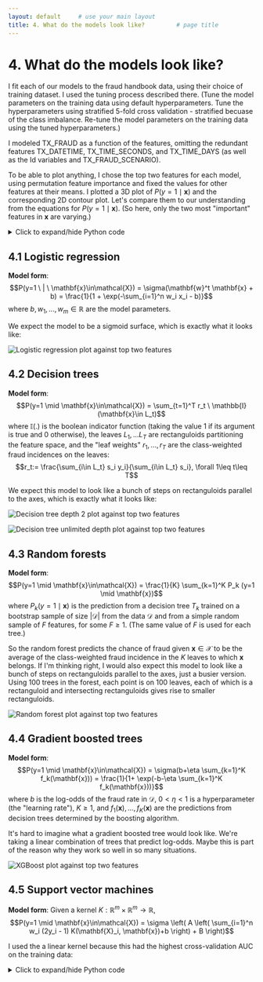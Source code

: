 ```yaml
---
layout: default     # use your main layout
title: 4. What do the models look like?         # page title
---
```


# 4. What do the models look like?

I fit each of our models to the fraud handbook data, using their choice of training dataset. I used the tuning process described there. (Tune the model parameters on the training data using default hyperparameters. Tune the hyperparameters using stratified 5-fold cross validation - stratified becuase of the class imbalance. Re-tune the model parameters on the training data using the tuned hyperparameters.)

I modeled TX_FRAUD as a function of the features, omitting the redundant features TX_DATETIME, TX_TIME_SECONDS, and TX_TIME_DAYS (as well as the Id variables and TX_FRAUD_SCENARIO).  

To be able to plot anything, I chose the top two features for each model, using permutation feature importance and fixed the values for other features at their means.  I plotted a 3D plot of $P(y=1 \mid \mathbf{x})$ and the corresponding 2D contour plot. Let's compare them to our understanding from the equations for $P(y=1 \mid \mathbf{x})$. (So here, only the two most "important" features in $\mathbf{x}$ are varying.)

<details>
<summary>Click to expand/hide Python code</summary>

<pre> ```python
""" Setting things up """

import pandas as pd
import numpy as np
import datetime

path = "fraud_data_full.parquet"

df = pd.read_parquet(path, engine="pyarrow")
df.head()
df.info()

BEGIN_DATE = "2018-07-25"
END_DATE = "2018-08-14"
END_DATE = pd.to_datetime(END_DATE)
adjusted_end_date = END_DATE + pd.Timedelta(days=1) - pd.Timedelta(microseconds=1)
transactions_df = df[(df['TX_DATETIME'] >= BEGIN_DATE) & (df['TX_DATETIME'] <= adjusted_end_date)].reset_index(drop=True)

print(transactions_df.shape)
first_day = transactions_df['TX_DATETIME'].min().date()
last_day = transactions_df['TX_DATETIME'].max().date()

output_feature="TX_FRAUD"

input_features=['TX_AMOUNT','TX_DURING_WEEKEND', 'TX_DURING_NIGHT', 'CUSTOMER_ID_NB_TX_1DAY_WINDOW',
       'CUSTOMER_ID_AVG_AMOUNT_1DAY_WINDOW', 'CUSTOMER_ID_NB_TX_7DAY_WINDOW',
       'CUSTOMER_ID_AVG_AMOUNT_7DAY_WINDOW', 'CUSTOMER_ID_NB_TX_30DAY_WINDOW',
       'CUSTOMER_ID_AVG_AMOUNT_30DAY_WINDOW', 'TERMINAL_ID_NB_TX_1DAY_WINDOW',
       'TERMINAL_ID_RISK_1DAY_WINDOW', 'TERMINAL_ID_NB_TX_7DAY_WINDOW',
       'TERMINAL_ID_RISK_7DAY_WINDOW', 'TERMINAL_ID_NB_TX_30DAY_WINDOW',
       'TERMINAL_ID_RISK_30DAY_WINDOW']

""" Shortening feature names """

# 1. Define your renaming map
rename_map = {}
for window in [1, 7, 30]:
    rename_map[f'CUSTOMER_ID_NB_TX_{window}DAY_WINDOW']       = f'Cust_Nb_Tx_{window}Day'
    rename_map[f'CUSTOMER_ID_AVG_AMOUNT_{window}DAY_WINDOW'] = f'Cust_Avg_Amt_{window}Day'
    rename_map[f'TERMINAL_ID_NB_TX_{window}DAY_WINDOW']      = f'Term_Nb_Tx_{window}Day'
    rename_map[f'TERMINAL_ID_RISK_{window}DAY_WINDOW']       = f'Term_Risk_{window}Day'
print(rename_map)
    
# 2. Apply to your DataFrames (in place or by reassignment)
transactions_df.rename(columns=rename_map, inplace=True)
#train_df.rename(columns=rename_map, inplace=True)
#test_df.rename(columns=rename_map, inplace=True)

# 3. Update your input_features list as well
input_features = [
    rename_map.get(col, col)  # use new name if in map, else keep original
    for col in input_features
]

# 4. Verify
print("Renamed columns:", [c for c in transactions_df.columns if c in rename_map.values()])
print("Updated input_features:", input_features)

""" Define the training and test data """

# Training period
start_date_training = datetime.datetime.strptime("2018-07-25", "%Y-%m-%d")
delta_train = delta_delay = delta_test = 7

end_date_training = start_date_training+datetime.timedelta(days=delta_train-1)

# Test period
start_date_test = start_date_training+datetime.timedelta(days=delta_train+delta_delay)
end_date_test = start_date_training+datetime.timedelta(days=delta_train+delta_delay+delta_test-1)


def get_train_test_set(transactions_df,
                       start_date_training,
                       delta_train=7,delta_delay=7,delta_test=7):
    
    # Get the training set data
    train_df = transactions_df[(transactions_df.TX_DATETIME>=start_date_training) &
                               (transactions_df.TX_DATETIME<start_date_training+datetime.timedelta(days=delta_train))]
    
    # Get the test set data
    test_df = []
    
    # Note: Cards known to be compromised after the delay period are removed from the test set
    # That is, for each test day, all frauds known at (test_day-delay_period) are removed
    
    # First, get known defrauded customers from the training set
    known_defrauded_customers = set(train_df[train_df.TX_FRAUD==1].CUSTOMER_ID)
    
    # Get the relative starting day of training set (easier than TX_DATETIME to collect test data)
    start_tx_time_days_training = train_df.TX_TIME_DAYS.min()
    
    # Then, for each day of the test set
    for day in range(delta_test):
            
        # Get test data for that day
        test_df_day = transactions_df[transactions_df.TX_TIME_DAYS==start_tx_time_days_training+
                                                                    delta_train+delta_delay+
                                                                    day]
        
        # Compromised cards from that test day, minus the delay period, are added to the pool of known defrauded customers
        test_df_day_delay_period = transactions_df[transactions_df.TX_TIME_DAYS==start_tx_time_days_training+
                                                                                delta_train+
                                                                                day-1]
        
        new_defrauded_customers = set(test_df_day_delay_period[test_df_day_delay_period.TX_FRAUD==1].CUSTOMER_ID)
                
        known_defrauded_customers = known_defrauded_customers.union(new_defrauded_customers)
        
        test_df_day = test_df_day[~test_df_day.CUSTOMER_ID.isin(known_defrauded_customers)]
        
        test_df.append(test_df_day)
        
    test_df = pd.concat(test_df)
    
    # Sort data sets by ascending order of transaction ID
    train_df=train_df.sort_values('TRANSACTION_ID')
    test_df=test_df.sort_values('TRANSACTION_ID')
    
    return (train_df, test_df)

(train_df, test_df)=get_train_test_set(transactions_df,start_date_training, delta_train=7,delta_delay=7,delta_test=7)

""" Tuning the parameters and hyperparameters """

# 1. Imports and Definitions

import numpy as np
from sklearn.model_selection import StratifiedKFold, GridSearchCV
from sklearn.pipeline import Pipeline
from sklearn.compose import ColumnTransformer
from sklearn.preprocessing import StandardScaler
from sklearn.linear_model import LogisticRegression
from sklearn.tree import DecisionTreeClassifier
from sklearn.ensemble import RandomForestClassifier
from sklearn.svm import SVC
from sklearn.neighbors import KNeighborsClassifier
from sklearn.neural_network import MLPClassifier
from xgboost import XGBClassifier

# Target variable (labels)
y = train_df['TX_FRAUD']

# Drop identifiers such as transaction/customer/terminal IDs:
X = train_df[input_features]

# --- 2. Preprocessor: all features numeric ---
numeric_features = input_features

numeric_transformer = Pipeline(steps=[
    ('scaler', StandardScaler())
])

preprocessor = ColumnTransformer(
    transformers=[
        ('num', numeric_transformer, numeric_features)
    ],
    remainder='drop'  # Only keep numeric features
)
# Define classifiers
classifiers_dictionary = {
    'Logistic regression': LogisticRegression(random_state=0, penalty='l2', solver='lbfgs', max_iter=1000),
    'Decision tree (depth=2)': DecisionTreeClassifier(max_depth=2, random_state=0),
    'Decision tree (unlimited depth)': DecisionTreeClassifier(random_state=0),
    'Random forest': RandomForestClassifier(random_state=0, n_jobs=-1),
    'XGBoost': XGBClassifier(random_state=0, n_jobs=-1, use_label_encoder=False, eval_metric='logloss'),
    'SVM (linear kernel)': SVC(kernel='linear', probability=True, random_state=0),
    'k-Nearest Neighbors': KNeighborsClassifier(n_neighbors=5, n_jobs=-1),
    'Neural network (MLP)': MLPClassifier(hidden_layer_sizes=(100,), random_state=0)
}

# Models that require feature standardization
to_standardize = [
    'Logistic regression', 'SVM (linear kernel)', 'k-Nearest Neighbors', 'Neural network (MLP)'
]

# 2. Build Pipelines
pipelines = {}
for name, clf in classifiers_dictionary.items():
    if name in to_standardize:
        pipelines[name] = Pipeline(steps=[
            ('preprocessor', preprocessor),  # scaling
            ('clf', clf)
        ])
    else:
        # No scaler, just pass raw numeric features
        pipelines[name] = Pipeline(steps=[
            ('clf', clf)
        ])

# 3. Stratified 5-Fold Cross-validation
cv = StratifiedKFold(n_splits=5, shuffle=True, random_state=0)

""" Generating the 3D plots and contour plots """

# 4. Default Model Evaluation
from sklearn.metrics import log_loss

for name, pipe in pipelines.items():
    print(f"=== {name} ===")
    losses = []
    for train_idx, test_idx in cv.split(X, y):
        pipe.fit(X.iloc[train_idx], y.iloc[train_idx])
        y_pred_proba = pipe.predict_proba(X.iloc[test_idx])
        loss = log_loss(y.iloc[test_idx], y_pred_proba)  # log-loss
        losses.append(loss)
    print(f"Mean log-loss (default hyperparameters): {np.mean(losses):.4f}")

# 5. Hyperparameter Grids for Tuning
param_grids = {
    'Logistic regression': {'clf__C': [0.01, 0.1, 1, 10]},
    'Decision tree (depth=2)': {'clf__max_depth': [1, 2, 3]},
    'Decision tree (unlimited depth)': {'clf__max_depth': [None, 5, 10, 20]},
    'Random forest': {'clf__n_estimators': [50, 100], 'clf__max_depth': [None, 10, 20]},
    'XGBoost': {'clf__n_estimators': [50, 100], 'clf__max_depth': [3, 5, 7], 'clf__learning_rate': [0.01, 0.1, 0.2]},
    'SVM (linear kernel)': {'clf__C': [0.1, 1, 10], 'clf__gamma': ['scale', 'auto']},
    'k-Nearest Neighbors': {'clf__n_neighbors': [3, 5, 7], 'clf__weights': ['uniform', 'distance']},
    'Neural network (MLP)': {'clf__hidden_layer_sizes': [(50,), (100,), (100, 50)], 'clf__alpha': [0.0001, 0.001, 0.01]}
}

# 6. Hyperparameter Optimization with Cross-validation
optimized_pipelines = {}
for name, pipe in pipelines.items():
    print(f"--- Optimizing: {name} ---")
    grid_search = GridSearchCV(
        estimator=pipe,
        param_grid=param_grids[name],
        scoring='neg_log_loss',
        cv=cv,
        n_jobs=4,            # Adjust based on your CPU's logical cores (you have 12)
        verbose=1,            # Useful feedback, can be set to 0 to reduce output
        pre_dispatch='1.5*n_jobs',  # Controls how many jobs are dispatched to workers, can reduce memory spike
        error_score='raise'     # Make failure explicit; can be 'nan' if you prefer silent fail
    )
    grid_search.fit(X, y)
    print(f"Best params: {grid_search.best_params_}")
    print(f"Best mean log-loss: {-grid_search.best_score_:.4f}")
    # Save the best pipeline with optimal hyperparameters for later
    optimized_pipelines[name] = grid_search.best_estimator_

# 7. Re-estimate (Refit) Model Parameters with Best Hyperparameters
for name, best_pipe in optimized_pipelines.items():
    # Fit on the whole dataset (or, optionally, on a train set if you set aside a test set)
    best_pipe.fit(X, y)
    print(f"{name} pipeline refitted with best hyperparameters.")

""" Plot 3D and contour plots of P(fraud) against the two most important features in each model, holding other features constant at their means """

# Step 1: Extract Two Most Important Features per Classifier
from sklearn.inspection import permutation_importance

def get_top_two_features_permutation(pipeline, X_val, y_val, scoring='roc_auc', n_repeats=10, random_state=42):
    """
    Compute permutation importance for a fitted pipeline on validation data,
    and return the two features with the highest importance.
    """

    # Compute permutation importance on validation set
    result = permutation_importance(pipeline, X_val, y_val,
                                    n_repeats=n_repeats,
                                    random_state=random_state,
                                    scoring=scoring)

    importances = result.importances_mean

    # Handle feature names extraction:
    # If pipeline has a preprocessor step (like for scaled models), get feature names from it
    if 'preprocessor' in pipeline.named_steps:
        feature_names_prefixed = pipeline.named_steps['preprocessor'].get_feature_names_out()
        # Remove prefixes e.g., 'num__'
        feature_names = [name.split('__')[-1] for name in feature_names_prefixed]
    else:
        # For pipelines with no preprocessor (e.g., tree models without scaling), use original X columns
        feature_names = X_val.columns.tolist()

    # Pair features with importance and sort descending
    features_importance = sorted(zip(feature_names, importances), key=lambda x: x[1], reverse=True)

    # Return top two features; pad if less than two features (rare)
    top_features = features_importance[:2]
    if len(top_features) < 2:
        top_features += [(None, 0)] * (2 - len(top_features))

    return top_features

# Step 2: Plot 3D Surface and Contour Plot for Two Features

import matplotlib.pyplot as plt
from mpl_toolkits.mplot3d import Axes3D  # Required for 3d plotting, no direct usage needed

def plot_3d_surface_and_contour_permutation(pipeline, X, feature_pair, name="plot"):
    """
    Plot 3D surface and contour of predicted fraud probability vs two features,
    holding other features fixed at mean.
    """

    if feature_pair[0][0] is None or feature_pair[1][0] is None:
        print("Skipping plot: insufficient features in permutation importance.")
        return

    feature_1, imp_1 = feature_pair[0]
    feature_2, imp_2 = feature_pair[1]

    # Fix other features at their mean
    X_fixed = X.mean().copy()

    # Create grid of values for features 1 and 2
    f1_vals = np.linspace(X[feature_1].min(), X[feature_1].max(), 50)
    f2_vals = np.linspace(X[feature_2].min(), X[feature_2].max(), 50)
    F1_mesh, F2_mesh = np.meshgrid(f1_vals, f2_vals)

    # Prepare input for prediction
    X_plot = np.tile(X_fixed.values, (f1_vals.size * f2_vals.size, 1))

    # Get indices of the features in X.columns
    f1_idx = X.columns.get_loc(feature_1)
    f2_idx = X.columns.get_loc(feature_2)

    # Set grid values in input array
    X_plot[:, f1_idx] = F1_mesh.ravel()
    X_plot[:, f2_idx] = F2_mesh.ravel()

    # Convert to DataFrame for pipeline input
    X_plot_df = pd.DataFrame(X_plot, columns=X.columns)

    # Predict probabilities
    probabilities = pipeline.predict_proba(X_plot_df)[:, 1]

    # Reshape back to mesh shape
    Z = probabilities.reshape(F1_mesh.shape)

    # Plot 3D Surface Plot
    fig = plt.figure(figsize=(12, 6))

    ax = fig.add_subplot(121, projection='3d')
    surf = ax.plot_surface(F1_mesh, F2_mesh, Z, cmap='viridis', edgecolor='none', alpha=0.8)
    ax.set_xlabel(feature_1)
    ax.set_ylabel(feature_2)
    ax.set_zlabel('P(fraud=1)')
    ax.set_title(f'{pipeline.named_steps["clf"].__class__.__name__} - 3D Surface Plot')
    fig.colorbar(surf, ax=ax, shrink=0.5, aspect=10)

    # Plot Contour Plot
    ax2 = fig.add_subplot(122)
    contour = ax2.contourf(F1_mesh, F2_mesh, Z, cmap='viridis', levels=20)
    ax2.set_xlabel(feature_1)
    ax2.set_ylabel(feature_2)
    ax2.set_title(f'{pipeline.named_steps["clf"].__class__.__name__} - Contour Plot')
    fig.colorbar(contour, ax=ax2)

    plt.tight_layout()
    plt.savefig(f"{name}.png", bbox_inches='tight')
    plt.show()

# Step 3: Generate Table of Classifier - Features - Importance (Color-coded)
import matplotlib.colors as mcolors

def generate_importance_table_permutation(optimized_pipelines, X_val, y_val):
    """
    Generate a pandas Styler table with classifier names, top two features by permutation importance,
    and color-coded importance scores.
    """

    rows = []
    for name, pipeline in optimized_pipelines.items():
        top_features = get_top_two_features_permutation(pipeline, X_val, y_val)
        if top_features is None:
            feat1, imp1 = ('N/A', 0)
            feat2, imp2 = ('N/A', 0)
        else:
            (feat1, imp1), (feat2, imp2) = top_features
        rows.append({
            'Classifier': name,
            'Feature 1': feat1,
            'Importance 1': imp1,
            'Feature 2': feat2,
            'Importance 2': imp2
        })

    df_table = pd.DataFrame(rows)

    # Normalize importance for colormap: 0 to max importance
    max_imp = df_table[['Importance 1', 'Importance 2']].values.max()
    norm = mcolors.Normalize(vmin=0, vmax=max_imp)
    cmap = plt.cm.coolwarm

    def highlight_importance(val):
        if val == 0 or pd.isna(val):
            return ''
        rgba = cmap(norm(val))
        hex_color = '#{:02x}{:02x}{:02x}'.format(int(rgba[0]*255), int(rgba[1]*255), int(rgba[2]*255))
        return f'background-color: {hex_color}'

    styled_df = df_table.style.applymap(highlight_importance, subset=['Importance 1', 'Importance 2'])

    return styled_df

# Step 4: Run and Display Everything Together

# I'm using the test set for validation. 

X_val, y_val = test_df[input_features], test_df['TX_FRAUD']

for name, pipeline in optimized_pipelines.items():
    print(f"Classifier: {name}")
    top_feats = get_top_two_features_permutation(pipeline, X_val, y_val)
    if top_feats is None or top_feats[0][0] is None:
        print(f"Skipping plot for {name}: permutation importance not available.")
        continue
    print(f"Top 2 features by permutation importance: {top_feats[0][0]} ({top_feats[0][1]:.3f}), {top_feats[1][0]} ({top_feats[1][1]:.3f})")
    plot_3d_surface_and_contour_permutation(pipeline, X_val, top_feats, name)

# Display importance table
importance_table = generate_importance_table_permutation(optimized_pipelines, X_val, y_val)
importance_table  # If in Jupyter, this renders nicely

import dataframe_image as dfi

# Assuming styled_df is the styled pandas DataFrame you created with color coding
dfi.export(styled_df, "importance_table.png")

""" Print the numbers of parameters and hyperparameters for each model """

# print number of parameters and hyperparameters for each classifier:
def count_model_parameters(model):
    """Estimate number of parameters in a scikit-learn model"""
    # Logistic Regression, Linear SVM have coef_ and intercept_
    if hasattr(model, 'coef_') and hasattr(model, 'intercept_'):
        num_params = model.coef_.size + model.intercept_.size
        return num_params
    
    # Tree-based models: sum of number of nodes (can proxy parameters)
    elif hasattr(model, 'tree_'):
        # Number of nodes as proxy
        return model.tree_.node_count
    
    # Random Forest, Gradient Boosting, XGBoost Model
    elif hasattr(model, 'estimators_'):
        # Sum parameters of all trees
        total = 0
        for est in model.estimators_:
            if hasattr(est, 'tree_'):
                total += est.tree_.node_count
        return total
    
    # MLP Neural Network
    elif hasattr(model, 'coefs_') and hasattr(model, 'intercepts_'):
        total = sum(coef.size for coef in model.coefs_) + sum(inter.size for inter in model.intercepts_)
        return total
    
    # SVMs
    elif hasattr(model, 'support_vectors_'):
        # Number of support vectors times feature dimension as proxy
        num_sv = model.support_vectors_.shape[0]
        dim = model.support_vectors_.shape[1]
        # Also include dual coefficients count and intercept
        num_params = num_sv * dim + model.dual_coef_.size + len(model.intercept_)
        return num_params
    
    else:
        # Fallback: try to sum numpy array attributes size heuristically
        total = 0
        for attr in dir(model):
            try:
                val = getattr(model, attr)
                if hasattr(val, 'shape'):
                    total += val.size
            except Exception:
                pass
        return total if total > 0 else None

# Main loop for printing
for name, pipeline in optimized_pipelines.items():
    print(f"Classifier: {name}")
    clf = pipeline.named_steps['clf']

    # Count model parameters
    n_params = count_model_parameters(clf)
    print(f"Number of model parameters (approx.): {n_params}")

    # Get hyperparameters
    hyperparams = clf.get_params()
    print("Hyperparameters:")
    for param_name, param_value in hyperparams.items():
        print(f"  {param_name}: {param_value}")
    print("-" * 50)


``` </pre>
</details>

## 4.1 Logistic regression

$\textbf{Model form}$: $$P(y=1 \ | \ \mathbf{x}\in\mathcal{X}) = \sigma(\mathbf{w}^t \mathbf{x} + b) = \frac{1}{1 + \exp(-\sum_{i=1}^n w_i x_i  - b)}$$
 where $b, w_1,..., w_m \in \mathbb{R}$ are the model parameters. 

We expect the model to be a sigmoid surface, which is exactly what it looks like:

![Logistic regression plot against top two features](./images/logistic-regression-against-top-two-features.png)

## 4.2 Decision trees

$\textbf{Model form}$: $$P(y=1 \mid \mathbf{x}\in\mathcal{X}) = \sum_{t=1}^T r_t \ \mathbb{I}(\mathbf{x}\in L_t)$$ where $\mathbb{I}(.)$ is the boolean indicator function (taking the value 1 if its argument is true and 0 otherwise), the leaves $L_1,... L_T$ are rectanguloids partitioning the feature space, and the "leaf weights" $r_1,..., r_T$ are the class-weighted fraud incidences on the leaves: $$r_t:= \frac{\sum_{i\in L_t} s_i y_i}{\sum_{i\in L_t} s_i}, \forall 1\leq t\leq T$$  

We expect this model to look like a bunch of steps on rectanguloids parallel to the axes, which is exactly what it looks like:

![Decision tree depth 2 plot against top two features](./images/decision-tree-depth-2-against-top-two-features.png)

![Decision tree unlimited depth plot against top two features](./images/decision-tree-unlimited-depth-against-top-two-features.png)

## 4.3 Random forests

$\textbf{Model form}$: $$P(y=1 \mid \mathbf{x}\in\mathcal{X}) = \frac{1}{K} \sum_{k=1}^K P_k (y=1 \mid \mathbf{x})$$ where $P_k (y=1 \mid \mathbf{x})$ is the prediction from a decision tree $T_k$ trained on a bootstrap sample of size $|\mathcal{D}|$ from the data $\mathcal{D}$ and from a simple random sample of 
$F$ features, for some $F\geq 1$. (The same value of $F$ is used for each tree.)

So the random forest predicts the chance of fraud given $\mathbf{x}\in\mathcal{X}$ to be the average of the class-weighted fraud incidence in the 
$K$ leaves to which $\mathbf{x}$ belongs. If I'm thinking right, I would also expect this model to look like a bunch of steps on rectanguloids parallel to the axes, just a busier version.  Using 100 trees in the forest, each point is on 100 leaves, each of which is a rectanguloid and intersecting rectanguloids gives rise to smaller rectanguloids.

![Random forest plot against top two features](./images/random-forest-against-top-two-features.png)

## 4.4 Gradient boosted trees

$\textbf{Model form}$: 
$$P(y=1 \mid \mathbf{x}\in\mathcal{X}) = \sigma(b+\eta \sum_{k=1}^K f_k(\mathbf{x})) = \frac{1}{1+ \exp(-b-\eta \sum_{k=1}^K f_k(\mathbf{x}))}$$ where $b$ is the log-odds of the fraud rate in 
$\mathcal{D}$, $0<\eta<1$ is a hyperparameter (the "learning rate"), $K\geq 1$, and $f_1(\mathbf{x}),..., f_K(\mathbf{x})$ are the predictions from decision trees determined by the boosting algorithm.  

It's hard to imagine what a gradient boosted tree would look like.  We're taking a linear combination of trees that predict log-odds. Maybe this is part of the reason why they work so well in so many situations.

![XGBoost plot against top two features](./images/XGBoost-against-top-two-features.png)

## 4.5 Support vector machines

$\textbf{Model form}$: Given a kernel $K:\mathbb{R}^m \times \mathbb{R}^m\rightarrow \mathbb{R}$, $$P(y=1 \mid \mathbf{x}\in\mathcal{X}) = \sigma \left( A \left( \sum_{i=1}^n w_i (2y_i - 1) K(\mathbf{X}_i, \mathbf{x})+b \right) + B \right)$$

I used the a linear kernel because this had the highest cross-validation AUC on the training data:

<details>
<summary>Click to expand/hide Python code</summary>
<pre> ```python
X = train_df[input_features]
y = train_df['TX_FRAUD']

from sklearn.svm import SVC
from sklearn.model_selection import cross_val_score
import numpy as np

# List of kernels to compare
kernels = ['linear', 'poly', 'rbf', 'sigmoid']

# Dictionary to store mean cross-validation scores
kernel_scores = {}

# Using 5-fold cross-validation as example
cv_folds = 5

# cross_val_score with an integer value for cv (like cv=5) uses stratified k-fold
for kernel in kernels:
    svm_clf = SVC(kernel=kernel, probability=True)  # Use default hyperparams
    scores = cross_val_score(svm_clf, X, y, cv=cv_folds, scoring='roc_auc')  # Using AUC for fraud detection
    mean_score = np.mean(scores)
    kernel_scores[kernel] = mean_score
    print(f"Kernel: {kernel}, Mean CV AUC: {mean_score:.4f}")

# Find best kernel by highest mean CV AUC
best_kernel = max(kernel_scores, key=kernel_scores.get)
print(f"\nBest kernel by CV AUC: {best_kernel} with score {kernel_scores[best_kernel]:.4f}")
``` </pre>
</details>

```text

Kernel: linear, Mean CV AUC: 0.8854
Kernel: poly, Mean CV AUC: 0.7892
Kernel: rbf, Mean CV AUC: 0.7849
Kernel: sigmoid, Mean CV AUC: 0.3789

Best kernel by CV AUC: linear with score 0.8854
```
With a linear kernel, $\sum_{i=1}^n w_i (2y_i - 1) K(\mathbf{X}_i, \mathbf{x})+b$ is just a linear combination of the entries of $\mathbf{x}$.  So, the decision boundary is a hyperplane, and like logistic regression, the probability surface looks like a sigmoid surface.

![SVM decision boundary against top two features](./images/SVM-decision-boundary-against-top-two-features.png)

![SVM linear kernel plot against top two features](./images/SVM-linear-kernel-against-top-two-features.png)

## 4.6 K-nearest neighbors

$\textbf{Model form}$: Given $k\geq 1$, estimate  $$P(y=1 \mid \mathbf{x}\in\mathcal{X}) = \frac{\sum_{i\in N_k(\mathbf{x})} s_i y_i}{\sum_{i\in N_k(\mathbf{x})} s_i}$$ where $N_k(\mathbf{x})$ is the set of indices of the $k$ samples in $\mathcal{D}$ with the $k$ smallest values of $||\mathbf{X}_i - \mathbf{x}||$. 

We expect this to look like a smoothed version of the raw fraud surface, kind of akin to taking moving averages in a time series.

![k-nearest neighbors plot against top two features](./images/k-nearest-neighbors-against-top-two-features.png)

## 4.7 Neural networks

$\textbf{Model form}$: Given $L\geq 1$, $$P(y=1 \mid \mathbf{x}\in\mathcal{X}) = \sigma(W_L a_{L-1} + b_L)$$ where
$a_0:=\mathbf{x}$ and for each $1\leq k\leq L-1$, $a_k:=ReLU(W_k a_{k-1} + b_k)$. So the model parameters are the $m\times m$ matrices $W_k$ and the vectors $b_k\in\mathbb{R}^m$.

There's a reason they call neural networks a black-box model.  I can't imagine a general pattern to what neural network models look like.  I am surpised by how smooth the result is.

![Neural network MLP plot against top two features](./images/neural-network-MLP-against-top-two-features.png)

The above plots were plotted against the top two features for each model (in terms of permutation importance).  With the exception of decision trees, the top two features were always among the following three: the charged amount, the average amount the cardholder charged in the past 30 days, and the share of transactions at the terminal 8-15 days ago that were fraudulent. 

<style type="text/css">
#T_bc5a5 th {
  font-size: 12pt;
  text-align: center;
  background-color: #f0f0f0;
}
#T_bc5a5_row0_col1, #T_bc5a5_row0_col4, #T_bc5a5_row0_col5, #T_bc5a5_row0_col6, #T_bc5a5_row0_col8, #T_bc5a5_row0_col9, #T_bc5a5_row0_col10, #T_bc5a5_row0_col11, #T_bc5a5_row2_col2, #T_bc5a5_row2_col10, #T_bc5a5_row3_col5, #T_bc5a5_row3_col6, #T_bc5a5_row3_col8, #T_bc5a5_row3_col9, #T_bc5a5_row3_col10, #T_bc5a5_row3_col11, #T_bc5a5_row3_col12, #T_bc5a5_row3_col14, #T_bc5a5_row4_col4, #T_bc5a5_row4_col5, #T_bc5a5_row4_col8, #T_bc5a5_row4_col9, #T_bc5a5_row4_col10, #T_bc5a5_row4_col11, #T_bc5a5_row4_col12, #T_bc5a5_row4_col14, #T_bc5a5_row5_col1, #T_bc5a5_row5_col4, #T_bc5a5_row5_col5, #T_bc5a5_row5_col6, #T_bc5a5_row5_col8, #T_bc5a5_row5_col9, #T_bc5a5_row5_col10, #T_bc5a5_row5_col11, #T_bc5a5_row6_col2, #T_bc5a5_row6_col3, #T_bc5a5_row6_col6, #T_bc5a5_row6_col8, #T_bc5a5_row6_col9, #T_bc5a5_row6_col12, #T_bc5a5_row7_col4, #T_bc5a5_row7_col5, #T_bc5a5_row7_col6, #T_bc5a5_row7_col8, #T_bc5a5_row7_col9, #T_bc5a5_row7_col10, #T_bc5a5_row7_col11 {
  background-color: #f7fbff;
  color: black;
}
#T_bc5a5_row0_col2, #T_bc5a5_row5_col2 {
  background-color: #d4e4f3;
  color: black;
}
#T_bc5a5_row0_col3 {
  background-color: #e7f0f9;
  color: black;
}
#T_bc5a5_row0_col7 {
  background-color: #d8e7f5;
  color: black;
}
#T_bc5a5_row0_col12, #T_bc5a5_row2_col3 {
  background-color: #f3f8fd;
  color: black;
}
#T_bc5a5_row0_col13, #T_bc5a5_row7_col14 {
  background-color: #f5f9fe;
  color: black;
}
#T_bc5a5_row0_col14, #T_bc5a5_row3_col4, #T_bc5a5_row4_col1, #T_bc5a5_row4_col6, #T_bc5a5_row5_col13, #T_bc5a5_row5_col14, #T_bc5a5_row6_col4, #T_bc5a5_row6_col5, #T_bc5a5_row6_col10, #T_bc5a5_row6_col11, #T_bc5a5_row6_col14 {
  background-color: #f6fafe;
  color: black;
}
#T_bc5a5_row0_col15 {
  background-color: #084083;
  color: white;
}
#T_bc5a5_row1_col1, #T_bc5a5_row1_col2, #T_bc5a5_row1_col3, #T_bc5a5_row1_col4, #T_bc5a5_row1_col5, #T_bc5a5_row1_col6, #T_bc5a5_row1_col8, #T_bc5a5_row1_col9, #T_bc5a5_row1_col10, #T_bc5a5_row1_col11, #T_bc5a5_row1_col12, #T_bc5a5_row2_col1, #T_bc5a5_row2_col4, #T_bc5a5_row2_col5, #T_bc5a5_row2_col6, #T_bc5a5_row2_col8, #T_bc5a5_row2_col9, #T_bc5a5_row2_col12 {
  color: black;
}
#T_bc5a5_row1_col7 {
  background-color: #dce9f6;
  color: black;
}
#T_bc5a5_row1_col13, #T_bc5a5_row7_col3 {
  background-color: #e9f2fa;
  color: black;
}
#T_bc5a5_row1_col14, #T_bc5a5_row2_col14 {
  background-color: #09539d;
  color: white;
}
#T_bc5a5_row1_col15, #T_bc5a5_row7_col7 {
  background-color: #d6e5f4;
  color: black;
}
#T_bc5a5_row2_col7, #T_bc5a5_row5_col3 {
  background-color: #e4eef8;
  color: black;
}
#T_bc5a5_row2_col11, #T_bc5a5_row4_col3, #T_bc5a5_row6_col1 {
  background-color: #f1f7fd;
  color: black;
}
#T_bc5a5_row2_col13, #T_bc5a5_row5_col12 {
  background-color: #f0f6fc;
  color: black;
}
#T_bc5a5_row2_col15, #T_bc5a5_row4_col15, #T_bc5a5_row5_col7 {
  background-color: #d1e2f2;
  color: black;
}
#T_bc5a5_row3_col1, #T_bc5a5_row3_col15 {
  background-color: #eef5fc;
  color: black;
}
#T_bc5a5_row3_col2 {
  background-color: #e1ecf7;
  color: black;
}
#T_bc5a5_row3_col3 {
  background-color: #eff6fc;
  color: black;
}
#T_bc5a5_row3_col7 {
  background-color: #ddeaf6;
  color: black;
}
#T_bc5a5_row3_col13 {
  background-color: #eff5fc;
  color: black;
}
#T_bc5a5_row4_col2 {
  background-color: #cbdef0;
  color: black;
}
#T_bc5a5_row4_col7 {
  background-color: #dae8f5;
  color: black;
}
#T_bc5a5_row4_col13, #T_bc5a5_row7_col12, #T_bc5a5_row7_col13 {
  background-color: #f4f9fe;
  color: black;
}
#T_bc5a5_row5_col15 {
  background-color: #08306b;
  color: white;
}
#T_bc5a5_row6_col7 {
  background-color: #e4eff9;
  color: black;
}
#T_bc5a5_row6_col13, #T_bc5a5_row7_col1 {
  background-color: #f2f7fd;
  color: black;
}
#T_bc5a5_row6_col15 {
  background-color: #b1d2e7;
  color: black;
}
#T_bc5a5_row7_col2 {
  background-color: #cddff1;
  color: black;
}
#T_bc5a5_row7_col15 {
  background-color: #084991;
  color: white;
}
</style>
<table id="T_bc5a5">
  <thead>
    <tr>
      <th class="blank level0" >&nbsp;</th>
      <th id="T_bc5a5_level0_col0" class="col_heading level0 col0" >Classifier</th>
      <th id="T_bc5a5_level0_col1" class="col_heading level0 col1" >Cust_Avg_Amt_1Day</th>
      <th id="T_bc5a5_level0_col2" class="col_heading level0 col2" >Cust_Avg_Amt_30Day</th>
      <th id="T_bc5a5_level0_col3" class="col_heading level0 col3" >Cust_Avg_Amt_7Day</th>
      <th id="T_bc5a5_level0_col4" class="col_heading level0 col4" >Cust_Nb_Tx_1Day</th>
      <th id="T_bc5a5_level0_col5" class="col_heading level0 col5" >Cust_Nb_Tx_30Day</th>
      <th id="T_bc5a5_level0_col6" class="col_heading level0 col6" >Cust_Nb_Tx_7Day</th>
      <th id="T_bc5a5_level0_col7" class="col_heading level0 col7" >TX_AMOUNT</th>
      <th id="T_bc5a5_level0_col8" class="col_heading level0 col8" >TX_DURING_NIGHT</th>
      <th id="T_bc5a5_level0_col9" class="col_heading level0 col9" >TX_DURING_WEEKEND</th>
      <th id="T_bc5a5_level0_col10" class="col_heading level0 col10" >Term_Nb_Tx_1Day</th>
      <th id="T_bc5a5_level0_col11" class="col_heading level0 col11" >Term_Nb_Tx_30Day</th>
      <th id="T_bc5a5_level0_col12" class="col_heading level0 col12" >Term_Nb_Tx_7Day</th>
      <th id="T_bc5a5_level0_col13" class="col_heading level0 col13" >Term_Risk_1Day</th>
      <th id="T_bc5a5_level0_col14" class="col_heading level0 col14" >Term_Risk_30Day</th>
      <th id="T_bc5a5_level0_col15" class="col_heading level0 col15" >Term_Risk_7Day</th>
    </tr>
  </thead>
  <tbody>
    <tr>
      <th id="T_bc5a5_level0_row0" class="row_heading level0 row0" >0</th>
      <td id="T_bc5a5_row0_col0" class="data row0 col0" >Logistic regression</td>
      <td id="T_bc5a5_row0_col1" class="data row0 col1" >-0.000413</td>
      <td id="T_bc5a5_row0_col2" class="data row0 col2" >0.081851</td>
      <td id="T_bc5a5_row0_col3" class="data row0 col3" >0.036345</td>
      <td id="T_bc5a5_row0_col4" class="data row0 col4" >-0.000066</td>
      <td id="T_bc5a5_row0_col5" class="data row0 col5" >-0.000191</td>
      <td id="T_bc5a5_row0_col6" class="data row0 col6" >0.000775</td>
      <td id="T_bc5a5_row0_col7" class="data row0 col7" >0.071667</td>
      <td id="T_bc5a5_row0_col8" class="data row0 col8" >0.000001</td>
      <td id="T_bc5a5_row0_col9" class="data row0 col9" >-0.000076</td>
      <td id="T_bc5a5_row0_col10" class="data row0 col10" >-0.000103</td>
      <td id="T_bc5a5_row0_col11" class="data row0 col11" >-0.001281</td>
      <td id="T_bc5a5_row0_col12" class="data row0 col12" >0.010516</td>
      <td id="T_bc5a5_row0_col13" class="data row0 col13" >0.003888</td>
      <td id="T_bc5a5_row0_col14" class="data row0 col14" >0.002501</td>
      <td id="T_bc5a5_row0_col15" class="data row0 col15" >0.430211</td>
    </tr>
    <tr>
      <th id="T_bc5a5_level0_row1" class="row_heading level0 row1" >1</th>
      <td id="T_bc5a5_row1_col0" class="data row1 col0" >Decision tree (depth=2)</td>
      <td id="T_bc5a5_row1_col1" class="data row1 col1" >0.000000</td>
      <td id="T_bc5a5_row1_col2" class="data row1 col2" >0.000000</td>
      <td id="T_bc5a5_row1_col3" class="data row1 col3" >0.000000</td>
      <td id="T_bc5a5_row1_col4" class="data row1 col4" >0.000000</td>
      <td id="T_bc5a5_row1_col5" class="data row1 col5" >0.000000</td>
      <td id="T_bc5a5_row1_col6" class="data row1 col6" >0.000000</td>
      <td id="T_bc5a5_row1_col7" class="data row1 col7" >0.061397</td>
      <td id="T_bc5a5_row1_col8" class="data row1 col8" >0.000000</td>
      <td id="T_bc5a5_row1_col9" class="data row1 col9" >0.000000</td>
      <td id="T_bc5a5_row1_col10" class="data row1 col10" >0.000000</td>
      <td id="T_bc5a5_row1_col11" class="data row1 col11" >0.000000</td>
      <td id="T_bc5a5_row1_col12" class="data row1 col12" >0.000000</td>
      <td id="T_bc5a5_row1_col13" class="data row1 col13" >0.030592</td>
      <td id="T_bc5a5_row1_col14" class="data row1 col14" >0.397658</td>
      <td id="T_bc5a5_row1_col15" class="data row1 col15" >0.075938</td>
    </tr>
    <tr>
      <th id="T_bc5a5_level0_row2" class="row_heading level0 row2" >2</th>
      <td id="T_bc5a5_row2_col0" class="data row2 col0" >Decision tree (unlimited depth)</td>
      <td id="T_bc5a5_row2_col1" class="data row2 col1" >0.000000</td>
      <td id="T_bc5a5_row2_col2" class="data row2 col2" >0.000531</td>
      <td id="T_bc5a5_row2_col3" class="data row2 col3" >0.007967</td>
      <td id="T_bc5a5_row2_col4" class="data row2 col4" >0.000000</td>
      <td id="T_bc5a5_row2_col5" class="data row2 col5" >0.000000</td>
      <td id="T_bc5a5_row2_col6" class="data row2 col6" >0.000000</td>
      <td id="T_bc5a5_row2_col7" class="data row2 col7" >0.043456</td>
      <td id="T_bc5a5_row2_col8" class="data row2 col8" >0.000000</td>
      <td id="T_bc5a5_row2_col9" class="data row2 col9" >0.000000</td>
      <td id="T_bc5a5_row2_col10" class="data row2 col10" >0.000144</td>
      <td id="T_bc5a5_row2_col11" class="data row2 col11" >0.013498</td>
      <td id="T_bc5a5_row2_col12" class="data row2 col12" >0.000000</td>
      <td id="T_bc5a5_row2_col13" class="data row2 col13" >0.014664</td>
      <td id="T_bc5a5_row2_col14" class="data row2 col14" >0.397651</td>
      <td id="T_bc5a5_row2_col15" class="data row2 col15" >0.087451</td>
    </tr>
    <tr>
      <th id="T_bc5a5_level0_row3" class="row_heading level0 row3" >3</th>
      <td id="T_bc5a5_row3_col0" class="data row3 col0" >Random forest</td>
      <td id="T_bc5a5_row3_col1" class="data row3 col1" >0.020873</td>
      <td id="T_bc5a5_row3_col2" class="data row3 col2" >0.051378</td>
      <td id="T_bc5a5_row3_col3" class="data row3 col3" >0.017325</td>
      <td id="T_bc5a5_row3_col4" class="data row3 col4" >0.003546</td>
      <td id="T_bc5a5_row3_col5" class="data row3 col5" >-0.000989</td>
      <td id="T_bc5a5_row3_col6" class="data row3 col6" >-0.001976</td>
      <td id="T_bc5a5_row3_col7" class="data row3 col7" >0.059775</td>
      <td id="T_bc5a5_row3_col8" class="data row3 col8" >-0.003557</td>
      <td id="T_bc5a5_row3_col9" class="data row3 col9" >-0.001675</td>
      <td id="T_bc5a5_row3_col10" class="data row3 col10" >-0.002747</td>
      <td id="T_bc5a5_row3_col11" class="data row3 col11" >-0.000534</td>
      <td id="T_bc5a5_row3_col12" class="data row3 col12" >-0.001875</td>
      <td id="T_bc5a5_row3_col13" class="data row3 col13" >0.018088</td>
      <td id="T_bc5a5_row3_col14" class="data row3 col14" >-0.002506</td>
      <td id="T_bc5a5_row3_col15" class="data row3 col15" >0.019964</td>
    </tr>
    <tr>
      <th id="T_bc5a5_level0_row4" class="row_heading level0 row4" >4</th>
      <td id="T_bc5a5_row4_col0" class="data row4 col0" >XGBoost</td>
      <td id="T_bc5a5_row4_col1" class="data row4 col1" >0.002739</td>
      <td id="T_bc5a5_row4_col2" class="data row4 col2" >0.100941</td>
      <td id="T_bc5a5_row4_col3" class="data row4 col3" >0.014282</td>
      <td id="T_bc5a5_row4_col4" class="data row4 col4" >-0.000605</td>
      <td id="T_bc5a5_row4_col5" class="data row4 col5" >-0.001845</td>
      <td id="T_bc5a5_row4_col6" class="data row4 col6" >0.003158</td>
      <td id="T_bc5a5_row4_col7" class="data row4 col7" >0.066594</td>
      <td id="T_bc5a5_row4_col8" class="data row4 col8" >-0.000347</td>
      <td id="T_bc5a5_row4_col9" class="data row4 col9" >-0.000432</td>
      <td id="T_bc5a5_row4_col10" class="data row4 col10" >0.000285</td>
      <td id="T_bc5a5_row4_col11" class="data row4 col11" >-0.004865</td>
      <td id="T_bc5a5_row4_col12" class="data row4 col12" >0.000749</td>
      <td id="T_bc5a5_row4_col13" class="data row4 col13" >0.006235</td>
      <td id="T_bc5a5_row4_col14" class="data row4 col14" >-0.000606</td>
      <td id="T_bc5a5_row4_col15" class="data row4 col15" >0.087972</td>
    </tr>
    <tr>
      <th id="T_bc5a5_level0_row5" class="row_heading level0 row5" >5</th>
      <td id="T_bc5a5_row5_col0" class="data row5 col0" >SVM (linear kernel)</td>
      <td id="T_bc5a5_row5_col1" class="data row5 col1" >0.001095</td>
      <td id="T_bc5a5_row5_col2" class="data row5 col2" >0.079414</td>
      <td id="T_bc5a5_row5_col3" class="data row5 col3" >0.044138</td>
      <td id="T_bc5a5_row5_col4" class="data row5 col4" >-0.000215</td>
      <td id="T_bc5a5_row5_col5" class="data row5 col5" >-0.000506</td>
      <td id="T_bc5a5_row5_col6" class="data row5 col6" >0.000120</td>
      <td id="T_bc5a5_row5_col7" class="data row5 col7" >0.089455</td>
      <td id="T_bc5a5_row5_col8" class="data row5 col8" >-0.000157</td>
      <td id="T_bc5a5_row5_col9" class="data row5 col9" >-0.000157</td>
      <td id="T_bc5a5_row5_col10" class="data row5 col10" >0.000088</td>
      <td id="T_bc5a5_row5_col11" class="data row5 col11" >-0.000186</td>
      <td id="T_bc5a5_row5_col12" class="data row5 col12" >0.014835</td>
      <td id="T_bc5a5_row5_col13" class="data row5 col13" >0.002428</td>
      <td id="T_bc5a5_row5_col14" class="data row5 col14" >0.002547</td>
      <td id="T_bc5a5_row5_col15" class="data row5 col15" >0.459101</td>
    </tr>
    <tr>
      <th id="T_bc5a5_level0_row6" class="row_heading level0 row6" >6</th>
      <td id="T_bc5a5_row6_col0" class="data row6 col0" >k-Nearest Neighbors</td>
      <td id="T_bc5a5_row6_col1" class="data row6 col1" >0.013140</td>
      <td id="T_bc5a5_row6_col2" class="data row6 col2" >-0.002653</td>
      <td id="T_bc5a5_row6_col3" class="data row6 col3" >-0.001818</td>
      <td id="T_bc5a5_row6_col4" class="data row6 col4" >0.002284</td>
      <td id="T_bc5a5_row6_col5" class="data row6 col5" >0.002526</td>
      <td id="T_bc5a5_row6_col6" class="data row6 col6" >0.000284</td>
      <td id="T_bc5a5_row6_col7" class="data row6 col7" >0.042429</td>
      <td id="T_bc5a5_row6_col8" class="data row6 col8" >-0.000380</td>
      <td id="T_bc5a5_row6_col9" class="data row6 col9" >0.000261</td>
      <td id="T_bc5a5_row6_col10" class="data row6 col10" >0.003155</td>
      <td id="T_bc5a5_row6_col11" class="data row6 col11" >0.002319</td>
      <td id="T_bc5a5_row6_col12" class="data row6 col12" >-0.001091</td>
      <td id="T_bc5a5_row6_col13" class="data row6 col13" >0.010926</td>
      <td id="T_bc5a5_row6_col14" class="data row6 col14" >0.002436</td>
      <td id="T_bc5a5_row6_col15" class="data row6 col15" >0.144424</td>
    </tr>
    <tr>
      <th id="T_bc5a5_level0_row7" class="row_heading level0 row7" >7</th>
      <td id="T_bc5a5_row7_col0" class="data row7 col0" >Neural network (MLP)</td>
      <td id="T_bc5a5_row7_col1" class="data row7 col1" >0.011194</td>
      <td id="T_bc5a5_row7_col2" class="data row7 col2" >0.097957</td>
      <td id="T_bc5a5_row7_col3" class="data row7 col3" >0.030615</td>
      <td id="T_bc5a5_row7_col4" class="data row7 col4" >-0.003419</td>
      <td id="T_bc5a5_row7_col5" class="data row7 col5" >-0.000787</td>
      <td id="T_bc5a5_row7_col6" class="data row7 col6" >0.000642</td>
      <td id="T_bc5a5_row7_col7" class="data row7 col7" >0.076137</td>
      <td id="T_bc5a5_row7_col8" class="data row7 col8" >0.001476</td>
      <td id="T_bc5a5_row7_col9" class="data row7 col9" >-0.001690</td>
      <td id="T_bc5a5_row7_col10" class="data row7 col10" >-0.000427</td>
      <td id="T_bc5a5_row7_col11" class="data row7 col11" >-0.005306</td>
      <td id="T_bc5a5_row7_col12" class="data row7 col12" >0.005648</td>
      <td id="T_bc5a5_row7_col13" class="data row7 col13" >0.005439</td>
      <td id="T_bc5a5_row7_col14" class="data row7 col14" >0.003900</td>
      <td id="T_bc5a5_row7_col15" class="data row7 col15" >0.413736</td>
    </tr>
  </tbody>
</table>


<table width="100%">
  <tr>
    <td align="left">
      <a href="3-the-data-we-use.html">← Previous: 3. The data we use</a>
    </td>
    <td align="right">
      Next: 5. Post to come! →</a>
    </td>
  </tr>
</table>